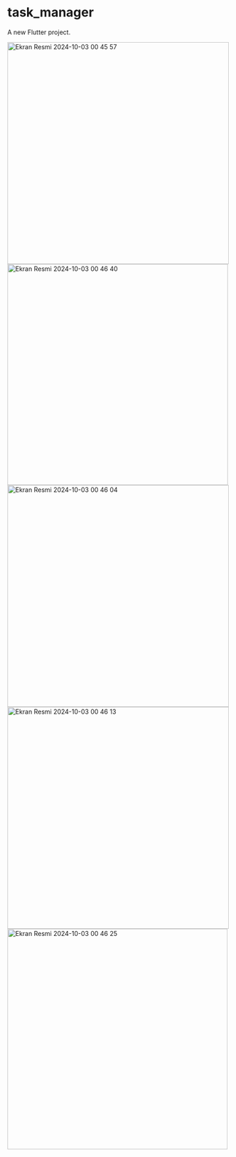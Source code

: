 # task_manager

A new Flutter project.


<img width="498" alt="Ekran Resmi 2024-10-03 00 45 57" src="https://github.com/user-attachments/assets/58aae3e9-f118-42f2-9027-d4c58728e400">  

<img width="496" alt="Ekran Resmi 2024-10-03 00 46 40" src="https://github.com/user-attachments/assets/712dd178-ad27-4235-95c6-7c4bccf57c42">

<img width="498" alt="Ekran Resmi 2024-10-03 00 46 04" src="https://github.com/user-attachments/assets/264e266d-1c9d-4647-bd98-bc47188c2057">

<img width="498" alt="Ekran Resmi 2024-10-03 00 46 13" src="https://github.com/user-attachments/assets/499ecf9c-d93f-4cfd-b9a0-99e38f764291">

<img width="495" alt="Ekran Resmi 2024-10-03 00 46 25" src="https://github.com/user-attachments/assets/97b502a1-438c-4ecb-a215-3b1c55bdfabc">
